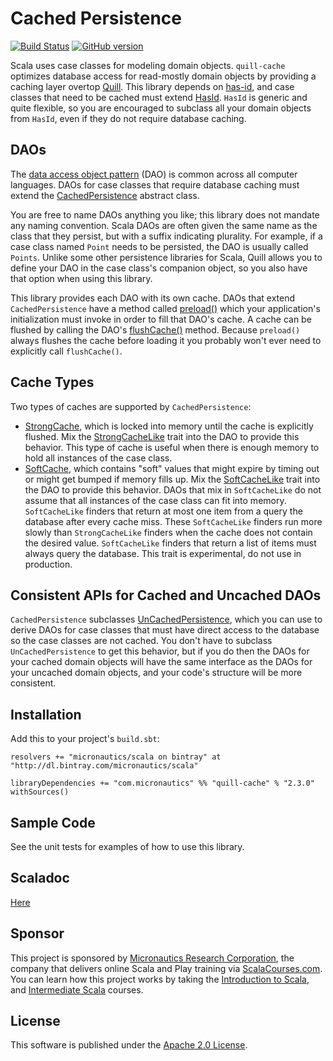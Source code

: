 # Cached Persistence
[![Build Status](https://travis-ci.org/mslinn/quill-cache.svg?branch=master)](https://travis-ci.org/mslinn/quill-cache)
[![GitHub version](https://badge.fury.io/gh/mslinn%2Fquill-cache.svg)](https://badge.fury.io/gh/mslinn%2Fquill-cache)

Scala uses case classes for modeling domain objects.
`quill-cache` optimizes database access for read-mostly domain objects by providing a caching layer overtop 
[Quill](https://github.com/getquill/quill).
This library depends on [has-id](https://github.com/mslinn/has-id), and case classes that need to be cached must extend 
[HasId](http://mslinn.github.io/has-id/latest/api/#model.persistence.HasId).
`HasId` is generic and quite flexible, so you are encouraged to subclass all your domain objects from `HasId`, 
even if they do not require database caching.

## DAOs
The [data access object pattern](https://en.wikipedia.org/wiki/Data_access_object) (DAO) is common across all computer languages.
DAOs for case classes that require database caching must extend the
[CachedPersistence](http://github.com/mslinn/quill-cache/latest/api/#model.persistence.CachedPersistence) 
abstract class.

You are free to name DAOs anything you like; this library does not mandate any naming convention.
Scala DAOs are often given the same name as the class that they persist, but with a suffix indicating plurality.
For example, if a case class named `Point` needs to be persisted, the DAO is usually called `Points`.
Unlike some other persistence libraries for Scala, Quill allows you to define your DAO in the case class's companion object,
so you also have that option when using this library.

This library provides each DAO with its own cache.
DAOs that extend `CachedPersistence` have a method called
[preload()](http://mslinn.github.io/quill-cache/latest/api/index.html#model.persistence.CacheLike@preload:List[CaseClass])
which your application's initialization must invoke in order to fill that DAO's cache.
A cache can be flushed by calling the DAO's 
[flushCache()](http://blog.mslinn.com/quill-cache/latest/api/index.html#model.persistence.CacheLike@flushCache():Unit) method.
Because `preload()` always flushes the cache before loading it you probably won't ever need to explicitly call `flushCache()`.

## Cache Types
Two types of caches are supported by `CachedPersistence`: 
  * [StrongCache](http://github.com/mslinn/scalacourses-utils/latest/api/com/micronautics/cache/StrongCache.html),
    which is locked into memory until the cache is explicitly flushed.
    Mix the [StrongCacheLike](http://github.com/mslinn/quill-cache/latest/api/#model.persistence.StrongCacheLike) 
    trait into the DAO to provide this behavior.
    This type of cache is useful when there is enough memory to hold all instances of the case class.
  * [SoftCache](http://github.com/mslinn/scalacourses-utils/latest/api/com/micronautics/cache/SoftCache.html),
     which contains "soft" values that might expire by timing out or might get bumped if memory fills up.
     Mix the [SoftCacheLike](http://github.com/mslinn/quill-cache/latest/api/#model.persistence.SoftCacheLike) 
     trait into the DAO to provide this behavior.
     DAOs that mix in `SoftCacheLike` do not assume that all instances of the case class can fit into memory.
     `SoftCacheLike` finders that return at most one item from a query the database after every cache miss.
     These `SoftCacheLike` finders run more slowly than `StrongCacheLike` finders when the cache does not contain the desired value.
     `SoftCacheLike` finders that return a list of items must always query the database.
     This trait is experimental, do not use in production.

## Consistent APIs for Cached and Uncached DAOs
`CachedPersistence` subclasses 
[UnCachedPersistence](http://mslinn.github.io/quill-cache/latest/api/#model.persistence.UnCachedPersistence),
which you can use to derive DAOs for case classes that must have direct access to the database so the case classes are not cached.
You don't have to subclass `UnCachedPersistence` to get this behavior, but if you do then the DAOs for your cached 
domain objects will have the same interface as the DAOs for your uncached domain objects, 
and your code's structure will be more consistent.

## Installation
Add this to your project's `build.sbt`:

    resolvers += "micronautics/scala on bintray" at "http://dl.bintray.com/micronautics/scala"

    libraryDependencies += "com.micronautics" %% "quill-cache" % "2.3.0" withSources()

## Sample Code
See the unit tests for examples of how to use this library.

## Scaladoc
[Here](http://mslinn.github.io/quill-cache/latest/api/#model.persistence.package)

## Sponsor
This project is sponsored by [Micronautics Research Corporation](http://www.micronauticsresearch.com/),
the company that delivers online Scala and Play training via [ScalaCourses.com](http://www.ScalaCourses.com).
You can learn how this project works by taking the [Introduction to Scala](http://www.ScalaCourses.com/showCourse/40),
and [Intermediate Scala](http://www.ScalaCourses.com/showCourse/45) courses.

## License
This software is published under the [Apache 2.0 License](http://www.apache.org/licenses/LICENSE-2.0.html).
